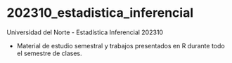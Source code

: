 # 202310_estadistica_inferencial
Universidad del Norte - Estadística Inferencial 
202310
- Material de estudio semestral y trabajos presentados en R durante todo el semestre de clases.
